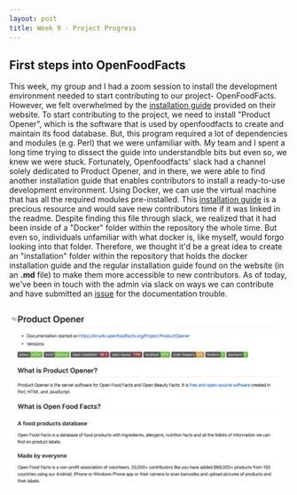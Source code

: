 ```yaml
---
layout: post
title: Week 9 - Project Progress
---
```


## First steps into OpenFoodFacts
This week, my group and I had a zoom session to install the development environment needed to start contributing to our project- OpenFoodFacts. However, we felt overwhelmed by the [installation guide](https://en.wiki.openfoodfacts.org/Product_Opener/Installation) provided on their website. To start contributing to the project, we need to install "Product Opener",  which is the software that is used by openfoodfacts to create and maintain its food database. But, this program required a lot of dependencies and modules (e.g. Perl) that we were unfamiliar with. My team and I spent a long time trying to dissect the guide into understandble bits but even so, we knew we were stuck. Fortunately, Openfoodfacts' slack had a channel solely dedicated to Product Opener, and in there, we were able to find another installation guide that enables contributors to install a ready-to-use development environment. Using Docker, we can use the virtual machine that has all the required modules pre-installed. This [installation guide](https://github.com/openfoodfacts/openfoodfacts-server/blob/master/docker/dev-environment-quick-start-guide.md) is a precious resource and would save new contributors time if it was linked in the readme. Despite finding this file through slack, we realized that it had been inside of a "Docker" folder within the repository the whole time. But even so, individuals unfamiliar with what docker is, like myself, would forgo looking into that folder. Therefore, we thought it'd be a great idea to create an "installation" folder within the repository that holds the docker installation guide and the regular installation guide found on the website (in an **.md** file) to make them more accessible to new contributors. As of today, we've been in touch with the admin via slack on ways we can contribute and have submitted an [issue](https://github.com/openfoodfacts/openfoodfacts-server/issues/3204) for the documentation trouble.  

<p align = "center"><img src= "../images/po.png" width = "500"></p>
